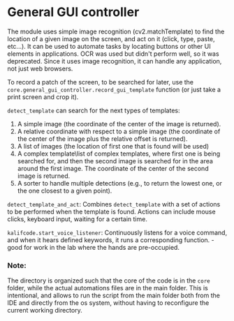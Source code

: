 # General GUI controller
The module uses simple image recognition (cv2.matchTemplate) to find the location of a given image on the screen, and act on it (click, type, paste, etc...). It can be used to automate tasks by locating buttons or other UI elements in applications.
OCR was used but didn't perform well, so it was deprecated.
Since it uses image recognition, it can handle any application, not just web browsers.

To record a patch of the screen, to be searched for later, use the `core.general_gui_controller.record_gui_template` function (or just take a print screen and crop it).

`detect_template` can search for the next types of templates:
1) A simple image (the coordinate of the center of the image is returned).
2) A relative coordinate with respect to a simple image (the coordinate of the center of the image plus the relative offset is returned).
3) A list of images (the location of first one that is found will be used)
4) A complex template\list of complex templates, where first one is being searched for, and then the second image is searched for in the area around the first image. The coordinate of the center of the second image is returned.
5) A sorter to handle multiple detections (e.g., to return the lowest one, or the one closest to a given point).

`detect_template_and_act`:
Combines `detect_template` with a set of actions to be performed when the template is found. Actions can include mouse clicks, keyboard input, waiting for a certain time.

`kalifcode.start_voice_listener`:
Continuously listens for a voice command, and when it hears defined keywords, it runs a corresponding function. - good for work in the lab where the hands are pre-occupied.

### Note:
The directory is organized such that the core of the code is in the `core` folder, while the actual automations files are in the main folder. This is intentional, and allows to run the script from the main folder both from the IDE and directly from the os system, without having to reconfigure the current working directory. 
